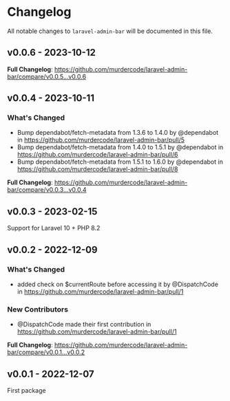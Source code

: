 # Changelog

All notable changes to `laravel-admin-bar` will be documented in this file.

## v0.0.6 - 2023-10-12

**Full Changelog**: https://github.com/murdercode/laravel-admin-bar/compare/v0.0.5...v0.0.6

## v0.0.4 - 2023-10-11

### What's Changed

- Bump dependabot/fetch-metadata from 1.3.6 to 1.4.0 by @dependabot in https://github.com/murdercode/laravel-admin-bar/pull/5
- Bump dependabot/fetch-metadata from 1.4.0 to 1.5.1 by @dependabot in https://github.com/murdercode/laravel-admin-bar/pull/6
- Bump dependabot/fetch-metadata from 1.5.1 to 1.6.0 by @dependabot in https://github.com/murdercode/laravel-admin-bar/pull/8

**Full Changelog**: https://github.com/murdercode/laravel-admin-bar/compare/v0.0.3...v0.0.4

## v0.0.3 - 2023-02-15

Support for Laravel 10 + PHP 8.2

## v0.0.2 - 2022-12-09

### What's Changed

- added check on $currentRoute before accessing it by @DispatchCode in https://github.com/murdercode/laravel-admin-bar/pull/1

### New Contributors

- @DispatchCode made their first contribution in https://github.com/murdercode/laravel-admin-bar/pull/1

**Full Changelog**: https://github.com/murdercode/laravel-admin-bar/compare/v0.0.1...v0.0.2

## v0.0.1 - 2022-12-07

First package
